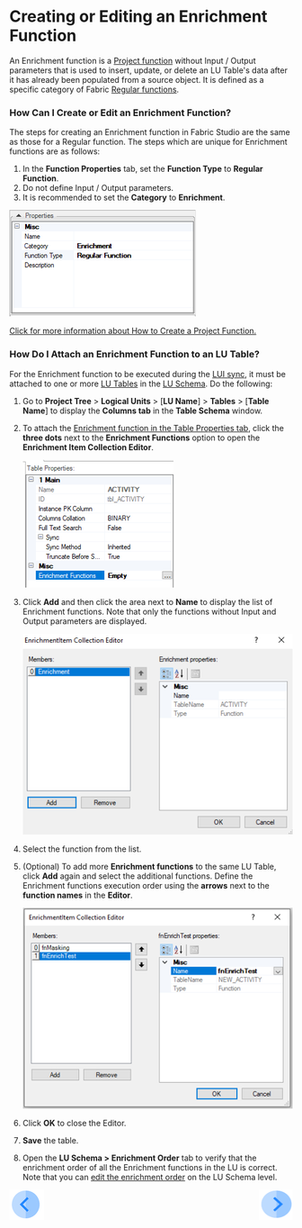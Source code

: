 # Creating or Editing an Enrichment Function

An Enrichment function is a [Project function](/articles/07_table_population/08_project_functions.md) without Input / Output parameters that is used to insert, update, or delete an LU Table's data after it has already been populated from a source object. It is defined as a specific category of Fabric [Regular functions](/articles/07_table_population/08_project_functions.md).

### How Can I Create or Edit an Enrichment Function?

The steps for creating an Enrichment function in Fabric Studio are the same as those for a Regular function. 
The steps which are unique for Enrichment functions are as follows:
1. In the **Function Properties** tab, set the **Function Type** to **Regular Function**. 
2. Do not define Input / Output parameters.
3. It is recommended to set the **Category** to **Enrichment**.

![10_03_create_enrichment_1](/articles/10_enrichment_function/images/10_03_create_enrichment_1.PNG)

[Click for more information about How to Create a Project Function.](/articles/07_table_population/10_creating_a_project_function.md)

### How Do I Attach an Enrichment Function to an LU Table?

For the Enrichment function to be executed during the [LUI sync](/articles/14_sync_LU_instance/01_sync_LUI_overview.md), it must be attached to one or more [LU Tables](articles/06_LU_tables/01_LU_tables_overview.md) in the [LU Schema](articles/03_logical_units/03_LU_schema_window.md). 
Do the following:
1. Go to **Project Tree** > **Logical Units** > [**LU Name**] > **Tables** > [**Table Name**] to display the **Columns tab** in the **Table Schema** window.

2. To attach the [Enrichment function in the Table Properties tab](articles/06_LU_tables/04_table_properties.md#enrichment-functions), click the **three dots** next to the **Enrichment Functions** option to open the **Enrichment Item Collection Editor**. <!--Add the link from /articles/06_LU_tables/04_table_properties.md#enrichment-functions to here -->

   ![10_03_create_enrichment_2_1](/articles/10_enrichment_function/images/10_03_create_enrichment_2_1.PNG)

3. Click **Add** and then click the area next to **Name** to display the list of Enrichment functions. Note that only the functions without Input and Output parameters are displayed.

   ![10_03_create_enrichment_2_2](/articles/10_enrichment_function/images/10_03_create_enrichment_2_2.PNG)

4. Select the function from the list. 

5. (Optional) To add more **Enrichment functions** to the same LU Table, click **Add** again and select the additional functions. Define the Enrichment functions execution order using the **arrows** next to the **function names** in the **Editor**.

   ![10_03_create_enrichment_3](/articles/10_enrichment_function/images/10_03_create_enrichment_3.PNG)

6. Click **OK** to close the Editor.

7. **Save** the table.

8. Open the **LU Schema > Enrichment Order** tab to verify that the enrichment order of all the Enrichment functions in the LU is correct. Note that you can [edit the enrichment order](/articles/03_logical_units/14_edit%20enrichment%20order.md#edit-enrichment-order) on the LU Schema level.



[![Previous](/articles/images/Previous.png)](/articles/10_enrichment_function/02_enrichment_vs_root_func_comparison_analysis.md)[<img align="right" width="60" height="54" src="/articles/images/Next.png">](/articles/10_enrichment_function/04_enrichment_function_code_examples.md)
